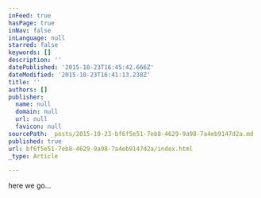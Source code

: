 ```yaml
---
inFeed: true
hasPage: true
inNav: false
inLanguage: null
starred: false
keywords: []
description: ''
datePublished: '2015-10-23T16:45:42.666Z'
dateModified: '2015-10-23T16:41:13.238Z'
title: ''
authors: []
publisher:
  name: null
  domain: null
  url: null
  favicon: null
sourcePath: _posts/2015-10-23-bf6f5e51-7eb8-4629-9a98-7a4eb9147d2a.md
published: true
url: bf6f5e51-7eb8-4629-9a98-7a4eb9147d2a/index.html
_type: Article

---
```

here we go...